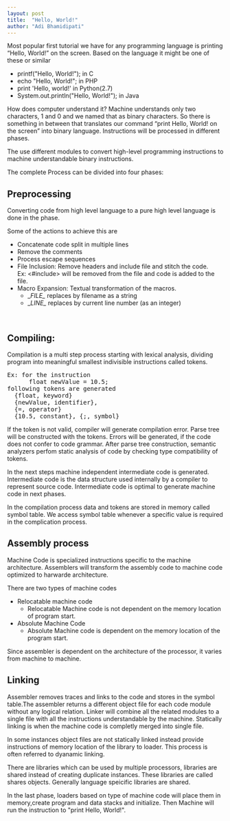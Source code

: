 ```yaml
---
layout: post
title:  "Hello, World!"
author: "Adi Bhamidipati"
---
```


Most popular first tutorial we have for any programming language is printing “Hello, World!” on the screen. Based on the language it might be one of these or similar

- printf("Hello, World!"); in C
- echo "Hello, World!"; in PHP
- print 'Hello, world!' in Python(2.7)
- System.out.println("Hello, World!"); in Java

How does computer understand it? Machine understands only two characters, 1 and 0 and we named that as binary characters. So there is something in between that translates our command “print Hello, World! on the screen” into binary language. Instructions will be processed in different phases.

The use different modules to convert high-level programming instructions to machine understandable binary instructions.

The complete Process can be divided into four phases:

## Preprocessing
Converting code from high level language to a pure high level language is done in the phase. <br />

Some of the actions to achieve this are <br />

* Concatenate code split in multiple lines
* Remove the comments
* Process escape sequences
* File Inclusion: Remove headers and include file and stitch the code.
  <br />
  Ex: <#include> will be removed from the file and code is added to the file.
* Macro Expansion: Textual transformation of the macros.
  <br />
  + \__FILE\__ replaces by filename as a string
  + \__LINE\__ replaces by current line number (as an integer)
 <br />

## Compiling:
<p>
Compilation is a multi step process starting with lexical analysis, dividing program into meaningful smallest indivisible instructions called tokens.
</p> 
<pre>
Ex: for the instruction
      float newValue = 10.5;
following tokens are generated
  {float, keyword}
  {newValue, identifier},
  {=, operator} 
  {10.5, constant}, {;, symbol}
</pre>

<p>
If the token is not valid, compiler will generate compilation error. Parse tree will be constructed with the tokens. Errors will be generated, if the code does not confer to code grammar. After parse tree construction, semantic analyzers perfom static analysis of code by checking type compatibility of tokens. 
</p>
<p>
In the next steps machine independent intermediate code is generated. Intermediate code is the data structure used internally by a compiler to represent source code. Intermediate code is optimal to generate machine code in next phases.
</p>
<p>
In the compilation process data and tokens are stored in memory called symbol table. We access symbol table whenever a specific value is required in the complication process. 
</p>

## Assembly process

Machine Code is specialized instructions specific to the machine architecture. Assemblers will transform the assembly code to machine code optimized to harwarde architecture.

There are two types of machine codes
* Relocatable machine code
  + Relocatable Machine code is not dependent on the memory location of program start.
* Absolute Machine Code
  + Absolute Machine code is dependent on the memory location of the program start.
<p>
Since assembler is dependent on the architecture of the processor, it varies from machine to machine.
</p>

## Linking
Assembler removes traces and links to the code and stores in the symbol table.The assembler returns a different object file for each code module without any logical relation. Linker will combine all the related modules to a single file with all the instructions understandable by the machine. Statically linking is when the machine code is completly merged into single file.

In some instances object files are not statically linked instead provide instructions of memory location of the library to loader. This  process is often referred to dyanamic linking.

There are libraries which can be used by multiple processors, libraries are shared instead of creating duplicate instances. These libraries are called shares objects. Generally language speicific libraries are shared.

In the last phase, loaders based on type of machine code will place them in memory,create program and data stacks and initialize. 
Then Machine will run the instruction to "print Hello, World!".
